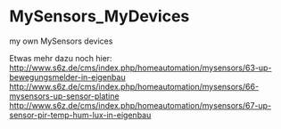 # MySensors_MyDevices
my own MySensors devices 

Etwas mehr dazu noch hier:
http://www.s6z.de/cms/index.php/homeautomation/mysensors/63-up-bewegungsmelder-in-eigenbau
http://www.s6z.de/cms/index.php/homeautomation/mysensors/66-mysensors-up-sensor-platine
http://www.s6z.de/cms/index.php/homeautomation/mysensors/67-up-sensor-pir-temp-hum-lux-in-eigenbau

